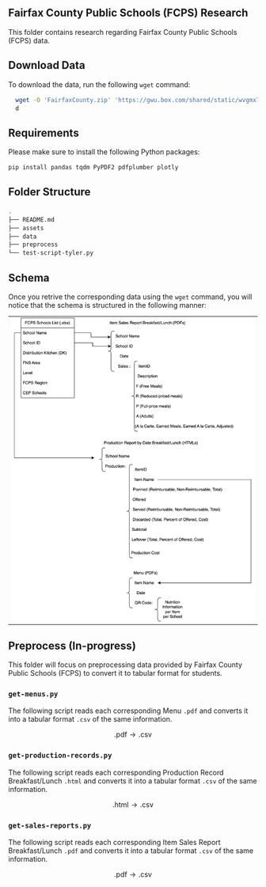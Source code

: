 ## Fairfax County Public Schools (FCPS) Research

This folder contains research regarding Fairfax County Public Schools (FCPS) data.

## Download Data

To download the data, run the following `wget` command:

```bash
  wget -O 'FairfaxCounty.zip' 'https://gwu.box.com/shared/static/wvgmx7n7tbrhuk140t8tm9zkb2z5top9.zip'
  d
```

## Requirements

Please make sure to install the following Python packages:

```bash
pip install pandas tqdm PyPDF2 pdfplumber plotly
```

## Folder Structure

```bash
.
├── README.md
├── assets
├── data
├── preprocess
└── test-script-tyler.py
```

## Schema

Once you retrive the corresponding data using the `wget` command, you will notice that the schema is structured in the following manner:

<div style="text-align: center;">
  <table style="margin: 0 auto;">
    <tr>
      <td>
        <img src="assets/FCPS.drawio.svg" width="100%">
      </td>
    </tr>
  </table>
</div>

## Preprocess (In-progress)

This folder will focus on preprocessing data provided by Fairfax County Public Schools (FCPS) to convert it to tabular format for students.

### `get-menus.py`

The following script reads each corresponding Menu `.pdf` and converts it into a tabular format `.csv` of the same information.

$$
\text{.pdf} \to \text{.csv}
$$

### `get-production-records.py`

The following script reads each corresponding Production Record Breakfast/Lunch `.html` and converts it into a tabular format `.csv` of the same information.

$$
\text{.html} \to \text{.csv}
$$

### `get-sales-reports.py`

The following script reads each corresponding Item Sales Report Breakfast/Lunch `.pdf` and converts it into a tabular format `.csv` of the same information.

$$
\text{.pdf} \to \text{.csv}
$$

